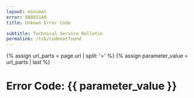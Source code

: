 ```yaml
---
layout: minimal
error: 808011A0
title: Unkown Error Code

subtitle: Technical Service Bulletin
permalink: /tsb/codenotfound
---
```


{% assign url_parts = page.url | split: '=' %}
{% assign parameter_value = url_parts | last %}

# Error Code: {{ parameter_value }}
